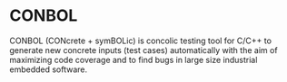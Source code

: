 # CONBOL
CONBOL (CONcrete + symBOLic) is concolic testing tool for C/C++ to generate new concrete inputs (test cases) automatically with the aim of maximizing code coverage and to find bugs in large size industrial embedded software.
